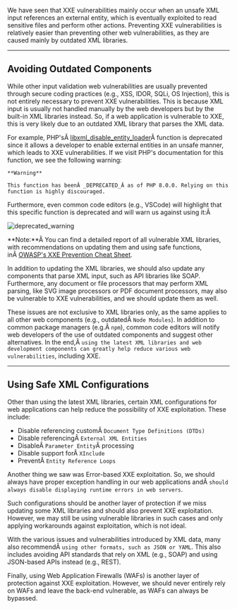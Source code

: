 ﻿We have seen that XXE vulnerabilities mainly occur when an unsafe XML input references an external entity, which is eventually exploited to read sensitive files and perform other actions. Preventing XXE vulnerabilities is relatively easier than preventing other web vulnerabilities, as they are caused mainly by outdated XML libraries.

---

## Avoiding Outdated Components

While other input validation web vulnerabilities are usually prevented through secure coding practices (e.g., XSS, IDOR, SQLi, OS Injection), this is not entirely necessary to prevent XXE vulnerabilities. This is because XML input is usually not handled manually by the web developers but by the built-in XML libraries instead. So, if a web application is vulnerable to XXE, this is very likely due to an outdated XML library that parses the XML data.

For example, PHP'sÂ [libxml_disable_entity_loader](https://www.php.net/manual/en/function.libxml-disable-entity-loader.php)Â function is deprecated since it allows a developer to enable external entities in an unsafe manner, which leads to XXE vulnerabilities. If we visit PHP's documentation for this function, we see the following warning:

```ad-warning
**Warning**

This function has beenÂ _DEPRECATED_Â as of PHP 8.0.0. Relying on this function is highly discouraged.
```

Furthermore, even common code editors (e.g., VSCode) will highlight that this specific function is deprecated and will warn us against using it:Â 

![deprecated_warning](https://academy.hackthebox.com/storage/modules/134/web_attacks_xxe_deprecated_warning.jpg)

**Note:**Â You can find a detailed report of all vulnerable XML libraries, with recommendations on updating them and using safe functions, inÂ [OWASP's XXE Prevention Cheat Sheet](https://cheatsheetseries.owasp.org/cheatsheets/XML_External_Entity_Prevention_Cheat_Sheet.html#php).

In addition to updating the XML libraries, we should also update any components that parse XML input, such as API libraries like SOAP. Furthermore, any document or file processors that may perform XML parsing, like SVG image processors or PDF document processors, may also be vulnerable to XXE vulnerabilities, and we should update them as well.

These issues are not exclusive to XML libraries only, as the same applies to all other web components (e.g., outdatedÂ `Node Modules`). In addition to common package managers (e.g.Â `npm`), common code editors will notify web developers of the use of outdated components and suggest other alternatives. In the end,Â `using the latest XML libraries and web development components can greatly help reduce various web vulnerabilities`, including XXE.

---

## Using Safe XML Configurations

Other than using the latest XML libraries, certain XML configurations for web applications can help reduce the possibility of XXE exploitation. These include:

- Disable referencing customÂ `Document Type Definitions (DTDs)`
- Disable referencingÂ `External XML Entities`
- DisableÂ `Parameter Entity`Â processing
- Disable support forÂ `XInclude`
- PreventÂ `Entity Reference Loops`

Another thing we saw was Error-based XXE exploitation. So, we should always have proper exception handling in our web applications andÂ `should always disable displaying runtime errors in web servers`.

Such configurations should be another layer of protection if we miss updating some XML libraries and should also prevent XXE exploitation. However, we may still be using vulnerable libraries in such cases and only applying workarounds against exploitation, which is not ideal.

With the various issues and vulnerabilities introduced by XML data, many also recommendÂ `using other formats, such as JSON or YAML`. This also includes avoiding API standards that rely on XML (e.g., SOAP) and using JSON-based APIs instead (e.g., REST).

Finally, using Web Application Firewalls (WAFs) is another layer of protection against XXE exploitation. However, we should never entirely rely on WAFs and leave the back-end vulnerable, as WAFs can always be bypassed.


